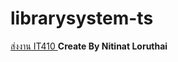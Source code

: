 <body background-color=green>
<h1>librarysystem-ts</h1>
<u>ส่งงาน IT410 </u>
<b>Create By Nitinat Loruthai</b>
